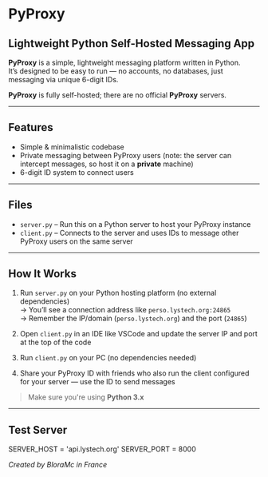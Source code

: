 # PyProxy
## Lightweight Python Self-Hosted Messaging App

**PyProxy** is a simple, lightweight messaging platform written in Python.  
It’s designed to be easy to run — no accounts, no databases, just messaging via unique 6-digit IDs.

**PyProxy** is fully self-hosted; there are no official **PyProxy** servers.

---

## Features

- Simple & minimalistic codebase  
- Private messaging between PyProxy users (note: the server can intercept messages, so host it on a **private** machine)  
- 6-digit ID system to connect users  

---

## Files

- `server.py` – Run this on a Python server to host your PyProxy instance  
- `client.py` – Connects to the server and uses IDs to message other PyProxy users on the same server  

---

## How It Works

1. Run `server.py` on your Python hosting platform (no external dependencies)  
   → You’ll see a connection address like `perso.lystech.org:24865`  
   → Remember the IP/domain (`perso.lystech.org`) and the port (`24865`)  

2. Open `client.py` in an IDE like VSCode and update the server IP and port at the top of the code  

3. Run `client.py` on your PC (no dependencies needed)  

4. Share your PyProxy ID with friends who also run the client configured for your server — use the ID to send messages  

> Make sure you're using **Python 3.x**

---

## Test Server

SERVER_HOST = 'api.lystech.org'
SERVER_PORT = 8000

_Created by BloraMc in France_
